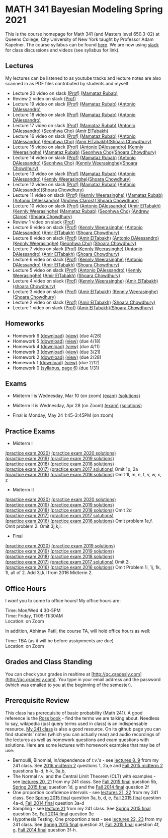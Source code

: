 # MATH 341 Bayesian Modeling Spring 2021

This is the course homepage for Math 341 (and Masters level 650.3-02) at Queens College, City University of New York taught by Professor Adam Kapelner. The course syllabus can be found [here](https://github.com/kapelner/QC_Math_341_Spring_2021/blob/master/syllabus/syllabus.pdf). We are now using [slack](https://slack.com/) for class discussions and videos (see syllabus for link).

## Lectures

My lectures can be listened to as youtube tracks and lecture notes are also scanned in as PDF files contributed by students and myself.

* Lecture 20 video on slack [(Prof)](https://github.com/kapelner/QC_Math_341_Spring_2021/blob/master/lectures/lec20kap.pdf) [(Mamataz Rubab)](https://github.com/rubab03/QC_Math_341_Spring_2021/blob/main/lectures/lec20rubab.pdf)
* Review 2 video on slack [(Prof)](https://github.com/kapelner/QC_Math_341_Spring_2021/blob/master/lectures/review2.pdf)
* Lecture 19 video on slack [(Prof)](https://github.com/kapelner/QC_Math_341_Spring_2021/blob/master/lectures/lec19kap.pdf) [(Mamataz Rubab)](https://github.com/rubab03/QC_Math_341_Spring_2021/blob/main/lectures/lec19rubab.pdf) [(Antonio DAlessandro)](https://github.com/adalessandro36/QC_Math_341_Spring_2021/blob/main/lectures/lec19dalessandro.pdf)
* Lecture 18 video on slack [(Prof)](https://github.com/kapelner/QC_Math_341_Spring_2021/blob/master/lectures/lec18kap.pdf) [(Mamataz Rubab)](https://github.com/rubab03/QC_Math_341_Spring_2021/blob/main/lectures/lec18rubab.pdf) [(Antonio DAlessandro)](https://github.com/adalessandro36/QC_Math_341_Spring_2021/blob/main/lectures/lec18dalessandro.pdf)
* Lecture 17 video on slack [(Prof)](https://github.com/kapelner/QC_Math_341_Spring_2021/blob/master/lectures/lec17kap.pdf) [(Mamataz Rubab)](https://github.com/rubab03/QC_Math_341_Spring_2021/blob/main/lectures/lec17rubab.pdf) [(Antonio DAlessandro)](https://github.com/adalessandro36/QC_Math_341_Spring_2021/blob/main/lectures/lec17dalessandro.pdf) [(Seonhwa Cho)](https://github.com/seonhwacho18/QC_Math_341_Spring_2021/blob/main/lectures/lec17cho.pdf) [(Amir ElTabakh)](https://github.com/sfnxboy/QC_Math_341_Spring_2021/blob/main/lectures/341_Lec17.pdf)
* Lecture 16 video on slack [(Prof)](https://github.com/kapelner/QC_Math_341_Spring_2021/blob/master/lectures/lec16kap.pdf) [(Mamataz Rubab)](https://github.com/rubab03/QC_Math_341_Spring_2021/blob/main/lectures/lec16rubab.pdf) [(Antonio DAlessandro)](https://github.com/adalessandro36/QC_Math_341_Spring_2021/blob/main/lectures/lec16dalessandro.pdf) [(Seonhwa Cho)](https://github.com/seonhwacho18/QC_Math_341_Spring_2021/blob/main/lectures/lec16cho.pdf) [(Amir ElTabakh)](https://github.com/sfnxboy/QC_Math_341_Spring_2021/blob/main/lectures/341_Lec16.pdf)[(Shoara Chowdhury)](https://github.com/shoarachow/QC_Math_341_Spring_2021/blob/main/lectures/lect16ma341.pdf)
* Lecture 15 video on slack [(Prof)](https://github.com/kapelner/QC_Math_341_Spring_2021/blob/master/lectures/lec15kap.pdf) [(Antonio DAlessandro)](https://github.com/adalessandro36/QC_Math_341_Spring_2021/blob/main/lectures/lec15dalessandro.pdf) [(Kennly Weerasinghe)](https://github.com/wskennly/QC_Math_341_Spring_2021/blob/main/lectures/lec15weerasinghe.pdf) [(Mamataz Rubab)](https://github.com/rubab03/QC_Math_341_Spring_2021/blob/main/lectures/lec15rubab.pdf) [(Seonhwa Cho)](https://github.com/seonhwacho18/QC_Math_341_Spring_2021/blob/main/lectures/lec15cho.pdf)[(Shoara Chowdhury)](https://github.com/shoarachow/QC_Math_341_Spring_2021/blob/main/lectures/lect15ma341.pdf)
* Lecture 14 video on slack [(Prof)](https://github.com/kapelner/QC_Math_341_Spring_2021/blob/master/lectures/lec14kap.pdf) [(Mamataz Rubab)](https://github.com/rubab03/QC_Math_341_Spring_2021/blob/main/lectures/lec14rubab.pdf) [(Antonio DAlessandro)](https://github.com/adalessandro36/QC_Math_341_Spring_2021/blob/main/lectures/lec14dalessandro.pdf) [(Seonhwa Cho)](https://github.com/seonhwacho18/QC_Math_341_Spring_2021/blob/main/lectures/lec14cho.pdf) [(Kennly Weerasinghe)](https://github.com/wskennly/QC_Math_341_Spring_2021/blob/main/lectures/lec14weerasinghe.pdf)[(Shoara Chowdhury)](https://github.com/shoarachow/QC_Math_341_Spring_2021/blob/main/lectures/lect14ma341.pdf)
* Lecture 13 video on slack [(Prof)](https://github.com/kapelner/QC_Math_341_Spring_2021/blob/master/lectures/lec13kap.pdf) [(Mamataz Rubab)](https://github.com/rubab03/QC_Math_341_Spring_2021/blob/main/lectures/lec13rubab.pdf) [(Antonio DAlessandro)](https://github.com/adalessandro36/QC_Math_341_Spring_2021/blob/main/lectures/lec13dalessandro.pdf) [(Kennly Weerasinghe)](https://github.com/wskennly/QC_Math_341_Spring_2021/blob/main/lectures/lec13weerasinghe.pdf)[(Shoara Chowdhury)](https://github.com/shoarachow/QC_Math_341_Spring_2021/blob/main/lectures/lect13ma341.pdf)
* Lecture 12 video on slack [(Prof)](https://github.com/kapelner/QC_Math_341_Spring_2021/blob/master/lectures/lec12kap.pdf) [(Mamataz Rubab)](https://github.com/rubab03/QC_Math_341_Spring_2021/blob/main/lectures/lec12rubab.pdf) [(Antonio DAlessandro)](https://github.com/adalessandro36/QC_Math_341_Spring_2021/blob/main/lectures/lec12dalessandro.pdf)[(Shoara Chowdhury)](https://github.com/shoarachow/QC_Math_341_Spring_2021/blob/main/lectures/lect12ma341.pdf)
* Lecture 11 video on slack [(Prof)](https://github.com/kapelner/QC_Math_341_Spring_2021/blob/master/lectures/lec11kap.pdf) [(Kennly Weerasinghe)](https://github.com/wskennly/QC_Math_341_Spring_2021/blob/main/lectures/lec11weerasinghe.pdf) [(Mamataz Rubab)](https://github.com/rubab03/QC_Math_341_Spring_2021/blob/main/lectures/lec11rubab.pdf) [(Antonio DAlessandro)](https://github.com/adalessandro36/QC_Math_341_Spring_2021/blob/main/lectures/lec11dalessandro.pdf) [(Andrew Claros)](https://github.com/ajclaros/QC_Math_341_Spring_2021/blob/lec10lec11/lectures/lec11claros.pdf)[( Shoara Chowdhury)](https://github.com/shoarachow/QC_Math_341_Spring_2021/blob/main/lectures/lect11ma341.pdf)
* Lecture 10 video on slack [(Prof)](https://github.com/kapelner/QC_Math_341_Spring_2021/blob/master/lectures/lec10kap.pdf) [(Antonio DAlessandro)](https://github.com/adalessandro36/QC_Math_341_Spring_2021/blob/main/lectures/lec10dalessandro.pdf) [(Amir ElTabakh)](https://github.com/sfnxboy/QC_Math_341_Spring_2021/blob/main/lectures/341_Lec10.pdf) [(Kennly Weerasinghe)](https://github.com/wskennly/QC_Math_341_Spring_2021/blob/main/lectures/lec10weerasinghe.pdf) [(Mamataz Rubab)](https://github.com/rubab03/QC_Math_341_Spring_2021/blob/main/lectures/lec10rubab.pdf) [(Seonhwa Cho)](https://github.com/seonhwacho18/QC_Math_341_Spring_2021/blob/main/lectures/lec10cho.pdf) [(Andrew Claros)](https://github.com/ajclaros/QC_Math_341_Spring_2021/blob/lec10lec11/lectures/lec10claros.pdf) [(Shoara Chowdhury)](https://github.com/shoarachow/QC_Math_341_Spring_2021/blob/main/lectures/lecture10ma341.pdf)
* Review 1 video on slack [(Prof)](https://github.com/kapelner/QC_Math_341_Spring_2021/blob/master/lectures/review1.pdf)
* Lecture 9 video on slack [(Prof)](https://github.com/kapelner/QC_Math_341_Spring_2021/blob/master/lectures/lec09kap.pdf) [(Kennly Weerasinghe)](https://github.com/wskennly/QC_Math_341_Spring_2021/blob/main/lectures/lec09weerasinghe.pdf) [(Antonio DAlessandro)](https://github.com/adalessandro36/QC_Math_341_Spring_2021/blob/main/lectures/lec09dalessandro.pdf) [(Amir ElTabakh)](https://github.com/sfnxboy/QC_Math_341_Spring_2021/blob/main/lectures/341_Lec_9.pdf) [(Shoara Chowdhury)](https://github.com/shoarachow/QC_Math_341_Spring_2021/blob/main/lectures/lecture9ma341.pdf)
* Lecture 8 video on slack [(Prof)](https://github.com/kapelner/QC_Math_341_Spring_2021/blob/master/lectures/lec08kap.pdf) [(Amir ElTabakh)](https://github.com/sfnxboy/QC_Math_341_Spring_2021/blob/main/lectures/341_Lec8.pdf) [(Antonio DAlessandro)](https://github.com/adalessandro36/QC_Math_341_Spring_2021/blob/main/lectures/lec08dalessandro.pdf) [(Kennly Weerasinghe)](https://github.com/wskennly/QC_Math_341_Spring_2021/blob/main/lectures/lec08weerasinghe.pdf) [(Seonhwa Cho)](https://github.com/seonhwacho18/QC_Math_341_Spring_2021/blob/main/lectures/lec08cho.pdf) [(Shoara Chowdhury)](https://github.com/shoarachow/QC_Math_341_Spring_2021/blob/main/lectures/lecture8ma341.pdf)
* Lecture 7 video on slack [(Prof)](https://github.com/kapelner/QC_Math_341_Spring_2021/blob/master/lectures/lec07kap.pdf) [(Kennly Weerasinghe)](https://github.com/wskennly/QC_Math_341_Spring_2021/blob/main/lectures/lec07weerasinghe.pdf) [(Antonio DAlessandro)](https://github.com/adalessandro36/QC_Math_341_Spring_2021/blob/main/lectures/lec07dalessandro.pdf) [(Amir ElTabakh)](https://github.com/sfnxboy/QC_Math_341_Spring_2021/blob/main/lectures/341_Lec7.pdf) [(Shoara Chowdhury)](https://github.com/shoarachow/QC_Math_341_Spring_2021/blob/main/lectures/lecture7ma341.pdf)
* Lecture 6 video on slack [(Prof)](https://github.com/kapelner/QC_Math_341_Spring_2021/blob/master/lectures/lec06kap.pdf) [(Kennly Weerasinghe)](https://github.com/wskennly/QC_Math_341_Spring_2021/blob/main/lectures/lec06weerasinghe.pdf) [(Antonio DAlessandro)](https://github.com/adalessandro36/QC_Math_341_Spring_2021/blob/main/lectures/lec06dalessandro.pdf) [(Amir ElTabakh)](https://github.com/sfnxboy/QC_Math_341_Spring_2021/blob/main/lectures/341_Lec6.pdf) [(Shoara Chowdhury)](https://github.com/shoarachow/QC_Math_341_Spring_2021/blob/main/lectures/lecture6%20ma341.pdf)
* Lecture 5 video on slack [(Prof)](https://github.com/kapelner/QC_Math_341_Spring_2021/blob/master/lectures/lec05kap.pdf) [(Antonio DAlessandro)](https://github.com/adalessandro36/QC_Math_341_Spring_2021/blob/main/lectures/lec05dalessandro.pdf) [(Kennly Weerasinghe)](https://github.com/wskennly/QC_Math_341_Spring_2021/blob/main/lectures/lec05weerasinghe.pdf) [(Amir ElTabakh)](https://github.com/sfnxboy/QC_Math_341_Spring_2021/blob/main/lectures/341_Lec5.pdf) [(Shoara Chowdhury)](https://github.com/shoarachow/QC_Math_341_Spring_2021/blob/main/lectures/lecture5%20ma341.pdf)
* Lecture 4 video on slack [(Prof)](https://github.com/kapelner/QC_Math_341_Spring_2021/blob/master/lectures/lec04kap.pdf) [(Kennly Weerasinghe)](https://github.com/wskennly/QC_Math_341_Spring_2021/blob/main/lectures/lec04weerasinghe.pdf) [(Amir ElTabakh)](https://github.com/sfnxboy/QC_Math_341_Spring_2021/blob/main/lectures/341_lec04ElTabakh.pdf)[(shoara Chowdhury)](https://github.com/shoarachow/QC_Math_341_Spring_2021/blob/main/lectures/lecture4.pdf)
* Lecture 3 video on slack [(Prof)](https://github.com/kapelner/QC_Math_341_Spring_2021/blob/master/lectures/lec03kap.pdf) [(Amir ElTabakh)](https://github.com/sfnxboy/QC_Math_341_Spring_2021/blob/main/lectures/lec03ElTabakh.pdf) [(Kennly Weerasinghe)](https://github.com/wskennly/QC_Math_341_Spring_2021/blob/main/lectures/lec03weerasinghe.pdf) [(Shoara Chowdhury)](https://github.com/shoarachow/QC_Math_341_Spring_2021/blob/main/lectures/lect3.pdf)
* Lecture 2 video on slack [(Prof)](https://github.com/kapelner/QC_Math_341_Spring_2021/blob/master/lectures/lec02kap.pdf) [(Amir ElTabakh)](https://github.com/sfnxboy/QC_Math_341_Spring_2021/blob/main/lectures/lec02ElTabakh.pdf) [(Shoara Chowdhury)](https://github.com/shoarachow/QC_Math_341_Spring_2021/blob/main/lectures/lec2.pdf)
* Lecture 1 video on slack [(Prof)](https://github.com/kapelner/QC_Math_341_Spring_2021/blob/master/lectures/lec01kap.pdf) [(Amir ElTabakh)](https://github.com/sfnxboy/QC_Math_341_Spring_2021/blob/main/lectures/lec01ElTabakh.pdf)[(Shoara Chowdhury)](https://github.com/shoarachow/QC_Math_341_Spring_2021/blob/main/lectures/lecture1.pdf)

## Homeworks

<!--
* Homework 8 [(download)](https://github.com/kapelner/QC_Math_341_Spring_2021/blob/master/homeworks/hw08/hw08.pdf?raw=true) [(view)](https://github.com/kapelner/QC_Math_341_Spring_2021/blob/master/homeworks/hw08/hw08.pdf) (due 5/19)
* Homework 7 [(download)](https://github.com/kapelner/QC_Math_341_Spring_2021/blob/master/homeworks/hw07/hw07.pdf?raw=true) [(view)](https://github.com/kapelner/QC_Math_341_Spring_2021/blob/master/homeworks/hw07/hw07.pdf) (due 5/8)-->
* Homework 6 [(download)](https://github.com/kapelner/QC_Math_341_Spring_2021/blob/master/homeworks/hw06/hw06.pdf?raw=true) [(view)](https://github.com/kapelner/QC_Math_341_Spring_2021/blob/master/homeworks/hw06/hw06.pdf) (due 4/26)
* Homework 5 [(download)](https://github.com/kapelner/QC_Math_341_Spring_2021/blob/master/homeworks/hw05/hw05.pdf?raw=true) [(view)](https://github.com/kapelner/QC_Math_341_Spring_2021/blob/master/homeworks/hw05/hw05.pdf) (due 4/18)
* Homework 4 [(download)](https://github.com/kapelner/QC_Math_341_Spring_2021/blob/master/homeworks/hw04/hw04.pdf?raw=true) [(view)](https://github.com/kapelner/QC_Math_341_Spring_2021/blob/master/homeworks/hw04/hw04.pdf) (due 4/11)
* Homework 3 [(download)](https://github.com/kapelner/QC_Math_341_Spring_2021/blob/master/homeworks/hw03/hw03.pdf?raw=true) [(view)](https://github.com/kapelner/QC_Math_341_Spring_2021/blob/master/homeworks/hw03/hw03.pdf) (due 3/21)
* Homework 2 [(download)](https://github.com/kapelner/QC_Math_341_Spring_2021/blob/master/homeworks/hw02/hw02.pdf?raw=true) [(view)](https://github.com/kapelner/QC_Math_341_Spring_2021/blob/master/homeworks/hw02/hw02.pdf) (due 2/28)
* Homework 1 [(download)](https://github.com/kapelner/QC_Math_341_Spring_2021/blob/master/homeworks/hw01/hw01.pdf?raw=true) [(view)](https://github.com/kapelner/QC_Math_341_Spring_2021/blob/master/homeworks/hw01/hw01.pdf) (due 2/12)
* Homework 0 [(syllabus, page 6)](https://github.com/kapelner/QC_Math_341_Spring_2021/blob/master/syllabus/syllabus.pdf?raw=true) (due 1/31)


## Exams

* Midterm I is Wednesday, Mar 10 (on zoom) [(exam)](https://github.com/kapelner/QC_Math_341_Spring_2021/blob/master/exams/midterm1/midterm1.pdf) [(solutions)](https://github.com/kapelner/QC_Math_341_Spring_2021/blob/master/exams/midterm1/midterm1_solutions.pdf)

* Midterm II is Wednesday, Apr 28 (on Zoom) [(exam)](https://github.com/kapelner/QC_Math_341_Spring_2021/blob/master/exams/midterm2/midterm2.pdf) [(solutions)](https://github.com/kapelner/QC_Math_341_Spring_2021/blob/master/exams/midterm2/midterm2_solutions.pdf)

* Final is Monday, May 24 1:45-3:45PM (on zoom)

## Practice Exams

* Midterm I

[(practice exam 2020)](https://github.com/kapelner/QC_Math_341_Spring_2020/blob/master/exams/midterm1/midterm1.pdf) [(practice exam 2020 solutions)](https://github.com/kapelner/QC_Math_341_Spring_2020/blob/master/exams/midterm1/midterm1_solutions.pdf)\
[(practice exam 2019)](https://github.com/kapelner/QC_Math_341_Spring_2019/blob/master/exams/midterm1/midterm1.pdf) [(practice exam 2019 solutions)](https://github.com/kapelner/QC_Math_341_Spring_2019/blob/master/exams/midterm1/midterm1_solutions.pdf)\
[(practice exam 2018)](https://github.com/kapelner/QC_Math_341_Spring_2018/blob/master/exams/midterm1/midterm1.pdf) [(practice exam 2018 solutions)](https://github.com/kapelner/QC_Math_341_Spring_2018/blob/master/exams/midterm1/midterm1_solutions.pdf)\
[(practice exam 2017)](https://github.com/kapelner/QC_Math_341_Spring_2017/blob/master/exams/midterm1/midterm1.pdf) [(practice exam 2017 solutions)](https://github.com/kapelner/QC_Math_341_Spring_2017/blob/master/exams/midterm1/midterm1_solutions.pdf) Omit 1p, 2a\
[(practice exam 2016)](https://github.com/kapelner/QC_Math_390.03-02_Spr_2016/blob/master/exams/midterm1/midterm1.pdf) [(practice exam 2016 solutions)](https://github.com/kapelner/QC_Math_390.03-02_Spr_2016/blob/master/exams/midterm1/midterm1_solutions.pdf) Omit 1l, m, n, t, v, w, x, z

* Midterm II

[(practice exam 2020)](https://github.com/kapelner/QC_Math_341_Spring_2020/blob/master/exams/midterm2/midterm2.pdf) [(practice exam 2020 solutions)](https://github.com/kapelner/QC_Math_341_Spring_2020/blob/master/exams/midterm2/midterm2_solutions.pdf)\
[(practice exam 2019)](https://github.com/kapelner/QC_Math_341_Spring_2019/blob/master/exams/midterm2/midterm2.pdf) [(practice exam 2019 solutions)](https://github.com/kapelner/QC_Math_341_Spring_2019/blob/master/exams/midterm2/midterm2_solutions.pdf)\
[(practice exam 2018)](https://github.com/kapelner/QC_Math_341_Spring_2018/blob/master/exams/midterm2/midterm2.pdf) [(practice exam 2018 solutions)](https://github.com/kapelner/QC_Math_341_Spring_2018/blob/master/exams/midterm2/midterm2_solutions.pdf) Omit 2d\
[(practice exam 2017)](https://github.com/kapelner/QC_Math_341_Spring_2017/blob/master/exams/midterm2/midterm2.pdf) [(practice exam 2017 solutions)](https://github.com/kapelner/QC_Math_341_Spring_2017/blob/master/exams/midterm2/midterm2_solutions.pdf)\
[(practice exam 2016)](https://github.com/kapelner/QC_Math_390.03-02_Spr_2016/blob/master/exams/midterm2/midterm2.pdf) [(practice exam 2016 solutions)](https://github.com/kapelner/QC_Math_390.03-02_Spr_2016/blob/master/exams/midterm2/midterm2_solutions.pdf) Omit problem 1e,f. Omit problem 2. Omit 3j,k,l.

* Final

[(practice exam 2020)](https://github.com/kapelner/QC_Math_341_Spring_2020/blob/master/exams/final/final.pdf) [(practice exam 2019 solutions)](https://github.com/kapelner/QC_Math_341_Spring_2020/blob/master/exams/final/final_solutions.pdf)\
[(practice exam 2019)](https://github.com/kapelner/QC_Math_341_Spring_2019/blob/master/exams/final/final.pdf) [(practice exam 2019 solutions)](https://github.com/kapelner/QC_Math_341_Spring_2019/blob/master/exams/final/final_solutions.pdf)\
[(practice exam 2018)](https://github.com/kapelner/QC_Math_341_Spring_2018/blob/master/exams/final/final.pdf) [(practice exam 2018 solutions)](https://github.com/kapelner/QC_Math_341_Spring_2018/blob/master/exams/final/final_solutions.pdf)\
[(practice exam 2017)](https://github.com/kapelner/QC_Math_341_Spring_2017/blob/master/exams/final/final.pdf) [(practice exam 2017 solutions)](https://github.com/kapelner/QC_Math_341_Spring_2017/blob/master/exams/final/final_solutions.pdf) Omit 2i, \
[(practice exam 2016)](https://github.com/kapelner/QC_Math_390.03-02_Spr_2016/blob/master/exams/final/final.pdf) [(practice exam 2016 solutions)](https://github.com/kapelner/QC_Math_390.03-02_Spr_2016/blob/master/exams/final/final_solutions.pdf) Omit Problem 1i, 1j, 1k, 1l, all of 2. Add 3j,k,l from 2016 Midterm 2.

## Office Hours

I *want* you to come to office hours! My office hours are:

Time: Mon/Wed 4:30-5PM\
Time: Friday, 11:05-11:30AM\
Location: on Zoom

In addition, Abhinav Patil, the course TA, will hold office hours as well:

Time: TBA (as it will be before assignments are due)\
Location: on Zoom

## Grades and Class Standing

You can check your grades in realtime at [http://qc.gradesly.com](http://qc.gradesly.com). You type in your email address and the password (which was emailed to you at the beginning of the semester).


## Prerequisite Review

This class has prerequisite of basic probability (Math 241). A good reference is the [Ross book](https://www.amazon.com/First-Course-Probability-6th/dp/0130338516/ref=sr_1_6?ie=UTF8&qid=1504062810&sr=8-6&keywords=probability+ross) - find the terms we are talking about. Needless to say, wikipedia (just query terms used in class) is an indispensable resource. [My 241 class](https://github.com/kapelner/QC_Math_241_Fall_2016) is also a good resource. On its github page you can find students' notes (which you can actually read) and audio recordings of the lectures as well as homework questions and exam questions with solutions. Here are some lectures with homework examples that may be of use:

* Bernoulli, Binomial, In/dependence of r.v.'s - see [lectures 8, 9](https://github.com/kapelner/QC_Math_241_Fall_2016) from my 241 class. See [2016 midterm 2](https://github.com/kapelner/QC_Math_241_Fall_2016/blob/master/exams/midterm2/midterm2_solutions.pdf) questions 1, 2a,e and [Fall 2015 midterm 2](https://github.com/kapelner/QC_Math_241_Fall_2015/blob/master/exams/midterm2/midterm2_solutions.pdf) questions 1a-d, h-k, 3a,b, 
* The Normal r.v. and the Central Limit Theorem (CLT) with examples - see [lectures 20, 21](https://github.com/kapelner/QC_Math_241_Fall_2016) from my 241 class. See [Fall 2015 final](https://github.com/kapelner/QC_Math_241_Fall_2015/blob/master/exams/midterm2/midterm2_solutions.pdf) question 5b, [Spring 2015 final](https://github.com/kapelner/QC_Math_241_Spring_2015/blob/master/exams/final/final_solutions.pdf) question 1d, g and the [Fall 2014 final](https://github.com/kapelner/QC_Math_241_Fall_2014_15/blob/master/exams/final/final_solutions.pdf) question 2f
* One proportion confidence intervals - see [lectures 21, 22](https://github.com/kapelner/QC_Math_241_Fall_2016) from my 241 class. See [Spring 2015 final](https://github.com/kapelner/QC_Math_241_Spring_2015/blob/master/exams/final/final_solutions.pdf) question 3a, b, d, e, [Fall 2015 final](https://github.com/kapelner/QC_Math_241_Fall_2015/blob/master/exams/midterm2/midterm2_solutions.pdf) question 4a-d, [Fall 2014 final](https://github.com/kapelner/QC_Math_241_Fall_2014_15/blob/master/exams/final/final_solutions.pdf) question 3a-d
* Sampling - see [lecture 21](https://github.com/kapelner/QC_Math_241_Fall_2016) from my 241 class. See [Spring 2015 final](https://github.com/kapelner/QC_Math_241_Spring_2015/blob/master/exams/final/final_solutions.pdf) question 3c, [Fall 2014 final](https://github.com/kapelner/QC_Math_241_Fall_2014_15/blob/master/exams/final/final_solutions.pdf) question 3e
* Hypothesis Testing, One proportion z test - see [lectures 22, 23](https://github.com/kapelner/QC_Math_241_Fall_2016) from my 241 class. See [Spring 2015 final](https://github.com/kapelner/QC_Math_241_Spring_2015/blob/master/exams/final/final_solutions.pdf) question 3f, [Fall 2015 final](https://github.com/kapelner/QC_Math_241_Fall_2015/blob/master/exams/midterm2/midterm2_solutions.pdf) question 4f, g, [Fall 2014 final](https://github.com/kapelner/QC_Math_241_Fall_2014_15/blob/master/exams/final/final_solutions.pdf) question 3f-h.
